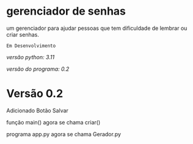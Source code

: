 # gerenciador de senhas
um gerenciador para ajudar pessoas que tem dificuldade de lembrar ou criar senhas.

```Em Desenvolvimento```


*versão python: 3.11*

*versão do programa: 0.2*

# Versão 0.2
Adicionado Botão Salvar 

função main() agora se chama criar()

programa app.py agora se chama Gerador.py
